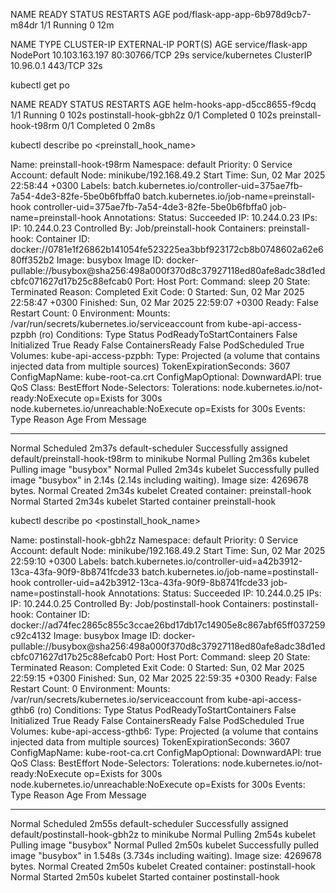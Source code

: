 NAME                                 READY   STATUS    RESTARTS   AGE
pod/flask-app-app-6b978d9cb7-m84dr   1/1     Running   0          12m

NAME                 TYPE        CLUSTER-IP       EXTERNAL-IP   PORT(S)        AGE
service/flask-app    NodePort    10.103.163.197   <none>        80:30766/TCP   29s
service/kubernetes   ClusterIP   10.96.0.1        <none>        443/TCP        32s

kubectl get po

NAME                            READY   STATUS      RESTARTS   AGE
helm-hooks-app-d5cc8655-f9cdq   1/1     Running     0          102s
postinstall-hook-gbh2z          0/1     Completed   0          102s
preinstall-hook-t98rm           0/1     Completed   0          2m8s

kubectl describe po <preinstall_hook_name>

Name:             preinstall-hook-t98rm
Namespace:        default
Priority:         0
Service Account:  default
Node:             minikube/192.168.49.2
Start Time:       Sun, 02 Mar 2025 22:58:44 +0300
Labels:           batch.kubernetes.io/controller-uid=375ae7fb-7a54-4de3-82fe-5be0b6fbffa0
                  batch.kubernetes.io/job-name=preinstall-hook
                  controller-uid=375ae7fb-7a54-4de3-82fe-5be0b6fbffa0
                  job-name=preinstall-hook
Annotations:      <none>
Status:           Succeeded
IP:               10.244.0.23
IPs:
  IP:           10.244.0.23
Controlled By:  Job/preinstall-hook
Containers:
  preinstall-hook:
    Container ID:  docker://0781e1f26862b141054fe523225ea3bbf923172cb8b0748602a62e680ff352b2
    Image:         busybox
    Image ID:      docker-pullable://busybox@sha256:498a000f370d8c37927118ed80afe8adc38d1edcbfc071627d17b25c88efcab0
    Port:          <none>
    Host Port:     <none>
    Command:
      sleep
      20
    State:          Terminated
      Reason:       Completed
      Exit Code:    0
      Started:      Sun, 02 Mar 2025 22:58:47 +0300
      Finished:     Sun, 02 Mar 2025 22:59:07 +0300
    Ready:          False
    Restart Count:  0
    Environment:    <none>
    Mounts:
      /var/run/secrets/kubernetes.io/serviceaccount from kube-api-access-pzpbh (ro)
Conditions:
  Type                        Status
  PodReadyToStartContainers   False 
  Initialized                 True 
  Ready                       False 
  ContainersReady             False 
  PodScheduled                True 
Volumes:
  kube-api-access-pzpbh:
    Type:                    Projected (a volume that contains injected data from multiple sources)
    TokenExpirationSeconds:  3607
    ConfigMapName:           kube-root-ca.crt
    ConfigMapOptional:       <nil>
    DownwardAPI:             true
QoS Class:                   BestEffort
Node-Selectors:              <none>
Tolerations:                 node.kubernetes.io/not-ready:NoExecute op=Exists for 300s
                             node.kubernetes.io/unreachable:NoExecute op=Exists for 300s
Events:
  Type    Reason     Age    From               Message
  ----    ------     ----   ----               -------
  Normal  Scheduled  2m37s  default-scheduler  Successfully assigned default/preinstall-hook-t98rm to minikube
  Normal  Pulling    2m36s  kubelet            Pulling image "busybox"
  Normal  Pulled     2m34s  kubelet            Successfully pulled image "busybox" in 2.14s (2.14s including waiting). Image size: 4269678 bytes.
  Normal  Created    2m34s  kubelet            Created container: preinstall-hook
  Normal  Started    2m34s  kubelet            Started container preinstall-hook

kubectl describe po <postinstall_hook_name>

Name:             postinstall-hook-gbh2z
Namespace:        default
Priority:         0
Service Account:  default
Node:             minikube/192.168.49.2
Start Time:       Sun, 02 Mar 2025 22:59:10 +0300
Labels:           batch.kubernetes.io/controller-uid=a42b3912-13ca-43fa-90f9-8b8741fcde33
                  batch.kubernetes.io/job-name=postinstall-hook
                  controller-uid=a42b3912-13ca-43fa-90f9-8b8741fcde33
                  job-name=postinstall-hook
Annotations:      <none>
Status:           Succeeded
IP:               10.244.0.25
IPs:
  IP:           10.244.0.25
Controlled By:  Job/postinstall-hook
Containers:
  postinstall-hook:
    Container ID:  docker://ad74fec2865c855c3ccae26bd17db17c14905e8c867abf65ff037259c92c4132
    Image:         busybox
    Image ID:      docker-pullable://busybox@sha256:498a000f370d8c37927118ed80afe8adc38d1edcbfc071627d17b25c88efcab0
    Port:          <none>
    Host Port:     <none>
    Command:
      sleep
      20
    State:          Terminated
      Reason:       Completed
      Exit Code:    0
      Started:      Sun, 02 Mar 2025 22:59:15 +0300
      Finished:     Sun, 02 Mar 2025 22:59:35 +0300
    Ready:          False
    Restart Count:  0
    Environment:    <none>
    Mounts:
      /var/run/secrets/kubernetes.io/serviceaccount from kube-api-access-gthb6 (ro)
Conditions:
  Type                        Status
  PodReadyToStartContainers   False 
  Initialized                 True 
  Ready                       False 
  ContainersReady             False 
  PodScheduled                True 
Volumes:
  kube-api-access-gthb6:
    Type:                    Projected (a volume that contains injected data from multiple sources)
    TokenExpirationSeconds:  3607
    ConfigMapName:           kube-root-ca.crt
    ConfigMapOptional:       <nil>
    DownwardAPI:             true
QoS Class:                   BestEffort
Node-Selectors:              <none>
Tolerations:                 node.kubernetes.io/not-ready:NoExecute op=Exists for 300s
                             node.kubernetes.io/unreachable:NoExecute op=Exists for 300s
Events:
  Type    Reason     Age    From               Message
  ----    ------     ----   ----               -------
  Normal  Scheduled  2m55s  default-scheduler  Successfully assigned default/postinstall-hook-gbh2z to minikube
  Normal  Pulling    2m54s  kubelet            Pulling image "busybox"
  Normal  Pulled     2m50s  kubelet            Successfully pulled image "busybox" in 1.548s (3.734s including waiting). Image size: 4269678 bytes.
  Normal  Created    2m50s  kubelet            Created container: postinstall-hook
  Normal  Started    2m50s  kubelet            Started container postinstall-hook

